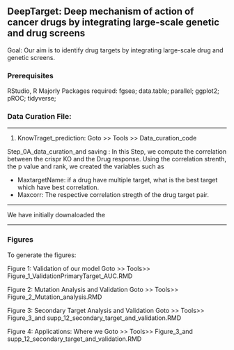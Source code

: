 ## DeepTarget: Deep mechanism of action of cancer drugs by integrating large-scale genetic and drug screens
 Goal: Our aim is to identify drug targets by integrating large-scale drug and genetic screens.
 
### Prerequisites
RStudio, R
Majorly Packages required: fgsea; data.table; parallel; ggplot2; pROC; tidyverse;

### Data Curation File:
---
1) KnowTraget_prediction:
Goto >> Tools >> Data_curation_code

Step_0A_data_curation_and saving : In this Step, we compute the correlation between the crispr KO and the Drug response. Using the correlation strenth, the p value and rank, we created the variables such as 
* MaxtargetName: if a drug have multiple target, what is the best target which have best correlation.
* Maxcorr: The respective correlation stregth of the drug target pair.

---

We have initially downaloaded the 

---



### Figures

To generate the figures:

Figure 1: Validation of our model
Goto >> Tools>> Figure_1_ValidationPrimaryTarget_AUC.RMD

Figure 2: Mutation Analysis and Validation
Goto >> Tools>> Figure_2_Mutation_analysis.RMD

Figure 3: Secondary Target Analysis and Validation
Goto >> Tools>> Figure_3_and supp_12_secondary_target_and_validation.RMD

Figure 4: Applications: Where we 
Goto >> Tools>> Figure_3_and supp_12_secondary_target_and_validation.RMD




